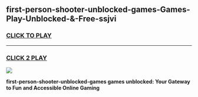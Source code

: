 
## first-person-shooter-unblocked-games-Games-Play-Unblocked-&-Free-ssjvi
<h3>
<a href="https://premium76.site?title=first-person-shooter-unblocked-games&ref=24A">CLICK TO PLAY</a></h3>
<hr>

<h3>
<a href="https://premium76.site?title=first-person-shooter-unblocked-games&ref=24A">CLICK 2 PLAY</a>
  
</h3>

<a href="https://premium76.site?title=first-person-shooter-unblocked-games&ref=24A"><img src="https://clearcache.store/games.png"></a>


**first-person-shooter-unblocked-games games unblocked: Your Gateway to Fun and Accessible Online Gaming**
